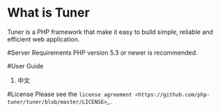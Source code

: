 # What is Tuner
Tuner is a PHP framework that make it easy to build simple, reliable and efficient web application.

#Server Requirements
PHP version 5.3 or newer is recommended.

#User Guide

1. 中文

#License
Please see the `license
agreement <https://github.com/php-tuner/tuner/blob/master/LICENSE>`_.


